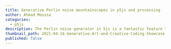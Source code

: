 ```yaml
---
title: Generative Perlin noise mountainscapes in p5js and processing
author: Ahmad Moussa
categories:
  - p5js
description: The Perlin noise generator in 5js is a fantastic feature that allows us to code up a plethora of fantastic sketches, here's one that simulates colorful mountainscapes.
thumbnail_path: 2021-04-16-Generative-Art-and-Creative-Coding-Showcase.png
published: false
---
```

